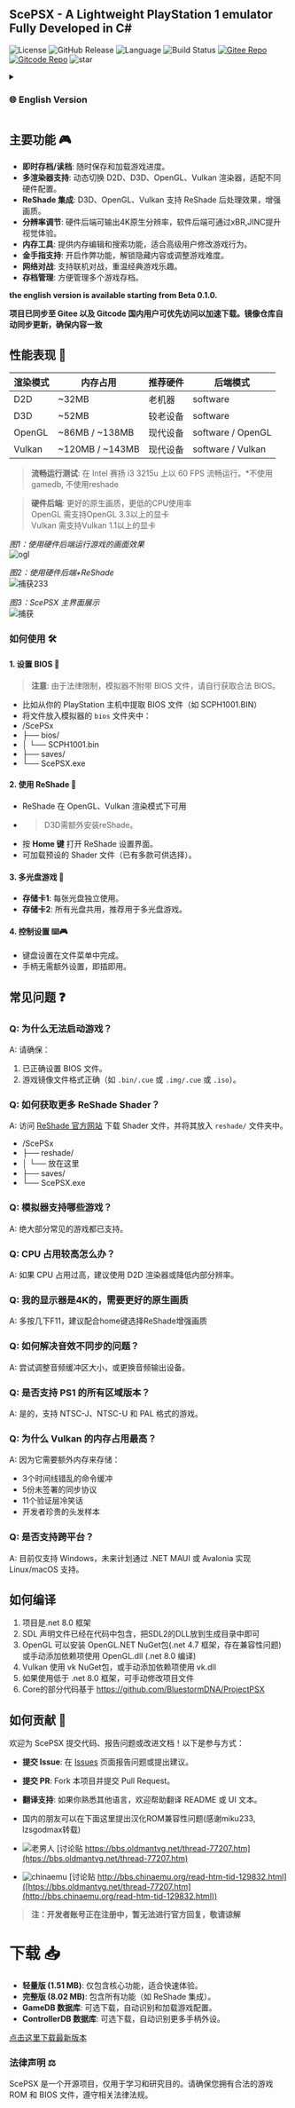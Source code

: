 <h2>ScePSX - A Lightweight PlayStation 1 emulator Fully Developed in C#</h2>

![License](https://img.shields.io/badge/license-MIT-blue) ![GitHub Release](https://img.shields.io/github/v/release/unknowall/ScePSX?label=Release) ![Language](https://img.shields.io/github/languages/top/unknowall/ScePSX) ![Build Status](https://img.shields.io/badge/build-passing-brightgreen) [![Gitee Repo](https://img.shields.io/badge/Gitee-Mirror-FFB71B)](https://gitee.com/unknowall/ScePSX) [![Gitcode Repo](https://img.shields.io/badge/Gitcode-Mirror-FFB71B)](https://gitcode.com/unknowall/ScePSX)  ![star](https://gitcode.com/unknowall/ScePSX/star/badge.svg)

<details>
<summary><h3> 🌐 English Version</h3></summary>

## Key Features 🎮
- **Save States**: Save and load game progress at any time.
- **Multi-Renderer Support**: Dynamically switch between D2D, D3D, OpenGL, and Vulkan renderers to adapt to different hardware configurations.
- **ReShade Integration**: ReShade post-processing effects supported on D3D, OpenGL, and Vulkan for enhanced graphics.
- **Resolution Scaling**: Hardware backend supports up to 4K native resolution output, while the software backend improves visuals through xBR and JINC scaling.
- **Memory Tools**: Memory editing and search functionality for advanced users to modify game behavior.
- **Cheat Support**: Enable cheat codes to unlock hidden content or adjust game difficulty.
- **Online Multiplayer**: Supports networked gameplay to relive classic gaming experiences.
- **Save Management**: Easily manage multiple save files.

**The English version is available starting from Beta 0.1.0.**

## Performance Overview 🚀

| Rendering Mode | Memory Usage | Recommended Hardware | Backend Mode          |
|----------------|--------------|----------------------|-----------------------|
| D2D            | ~32MB        | Older Machines       | Software              |
| D3D            | ~52MB        | Older Devices        | Software              |
| OpenGL         | ~86MB / ~138MB | Modern Devices     | Software / OpenGL     |
| Vulkan         | ~120MB / ~143MB | Modern Devices     | Software / Vulkan     |

> **Smooth Performance Test**: Runs at 60 FPS on an Intel Celeron i3 3215u. *No gamedb, no reshade.*

> **Hardware Backend**: Better native graphics quality, lower CPU usage  
> OpenGL requires a GPU supporting OpenGL 3.3+  
> Vulkan requires a GPU supporting Vulkan 1.1+

_Figure 1: Gameplay with hardware backend_  
![ogl](https://github.com/user-attachments/assets/fad3885b-f0eb-4168-a4ab-60e2d75b79f0)

_Figure 2：hardware backend + ReShade_<br>
![捕获233](https://github.com/user-attachments/assets/fb0ba1a7-3dc8-428a-8d79-25d1e03677a9)

_Figure 3: ScePSX Main Interface_  
![capture](https://github.com/user-attachments/assets/88c1f283-127c-4f74-9cbe-7e64def43962)

### How to Use 🛠️

#### 1. Setting Up BIOS 🔑
> **Note**: Due to legal restrictions, the emulator does not include BIOS files. Please obtain a legal BIOS file.
- Extract the BIOS file (e.g., `SCPH1001.BIN`) from your PlayStation console.
- Place the file in the emulator's `bios` folder:
/ScePSx<br>
├── bios/<br>
│ └── SCPH1001.bin<br>
├── saves/<br>
└── ScePSX.exe<br>

#### 2. Using ReShade 🎨
- ReShade is available in OpenGL and Vulkan rendering modes.
- > For D3D, ReShade needs to be installed separately.
- Press **Home** to open the ReShade settings interface.
- Load pre-configured Shader files (several presets are available).

#### 3. Multi-Disc Games 📀
- **Memory Card 1**: Each disc uses its own memory card.
- **Memory Card 2**: Shared across all discs, recommended for multi-disc games.

#### 4. Controller Settings ⌨️🎮
- Keyboard settings can be configured in the File menu.
- Controllers are plug-and-play, no additional setup required.

## Frequently Asked Questions ❓

### Q: Why can't I start the game?
A: Ensure the following:
1. The BIOS file is correctly set up.
2. The game image file format is correct (e.g., `.bin/.cue`, `.img/.cue`, or `.iso`).

### Q: How do I get more ReShade Shaders?
A: Visit the [ReShade Official Website](https://reshade.me/) to download Shader files and place them in the `reshade/` folder:

### Q: What games are supported by the emulator?
A: Most common games are supported.

### Q: What should I do if CPU usage is too high?
A: If CPU usage is high, try using the D2D renderer or reduce the internal resolution.

### Q: My monitor is 4K. How can I improve native graphics quality?
A: Press F11 multiple times and use the Home key to select ReShade for enhanced graphics.

### Q: How do I fix audio desynchronization issues?
A: Try adjusting the audio buffer size or switching the audio output device.

### Q: Does it support all PS1 region versions?
A: Yes, it supports NTSC-J, NTSC-U, and PAL formats.

### Q: Why does Vulkan use the most memory?
A: Because it requires extra memory to store:
- 3 out-of-order command buffers
- 5 unsigned synchronization protocols
- 11 validation layer jokes
- Developer's precious hair samples

### Q: Is cross-platform support available?
A: Currently, only Windows is supported. Future plans include Linux/macOS support via .NET MAUI or Avalonia.

## How to Build
1. The project is based on .NET 8.0 framework.
2. SDL declarations are included in the code. Place the SDL2 DLL in the build directory.
3. For OpenGL, install the OpenGL.NET NuGet package (.NET 4.7 framework, may have compatibility issues) or manually add dependencies using OpenGL.dll (.NET 8.0 compiled).
4. For Vulkan, use the vk NuGet package or manually add dependencies using vk.dll.
5. If using a framework below .NET 8.0, modify the project file manually.
6. Some core code is based on https://github.com/BluestormDNA/ProjectPSX.

## How to Contribute 🤝
We welcome contributions to ScePSX, including code submissions, issue reporting, or documentation improvements. Here’s how you can participate:
- **Submit Issues**: Report problems or suggestions on the [Issues](https://github.com/unknowall/ScePSX/issues) page.
- **Submit PRs**: Fork the project and submit Pull Requests.
- **Translation Support**: If you’re fluent in other languages, help translate README or UI text.

# Downloads 📥
- **Lightweight Version (1.51 MB)**: Core features only, ideal for quick testing.
- **Full Version (8.02 MB)**: Includes all features (e.g., ReShade integration).
- **GameDB Database**: Optional download for automatic game configuration recognition.
- **ControllerDB Database**: Optional download for extended controller support.

[Click here to download the latest version](https://github.com/unknowall/ScePSX/releases)

### Legal Disclaimer ⚖️
ScePSX is an open-source project intended solely for learning and research purposes. Ensure you have legal game ROMs and BIOS files and comply with relevant laws and regulations.
</details>

## 主要功能 🎮
- **即时存档/读档**: 随时保存和加载游戏进度。
- **多渲染器支持**: 动态切换 D2D、D3D、OpenGL、Vulkan 渲染器，适配不同硬件配置。
- **ReShade 集成**: D3D、OpenGL、Vulkan 支持 ReShade 后处理效果，增强画质。
- **分辨率调节**: 硬件后端可输出4K原生分辨率，软件后端可通过xBR,JINC提升视觉体验。
- **内存工具**: 提供内存编辑和搜索功能，适合高级用户修改游戏行为。
- **金手指支持**: 开启作弊功能，解锁隐藏内容或调整游戏难度。
- **网络对战**: 支持联机对战，重温经典游戏乐趣。
- **存档管理**: 方便管理多个游戏存档。

<b>the english version is available starting from Beta 0.1.0.</b>

**项目已同步至 Gitee 以及 Gitcode 国内用户可优先访问以加速下载。镜像仓库自动同步更新，确保内容一致**

## 性能表现 🚀

| 渲染模式 | 内存占用 | 推荐硬件 | 后端模式          |
|----------|----------|----------|-------------------|
| D2D      | ~32MB    | 老机器   | software          |
| D3D      | ~52MB    | 较老设备 | software          |
| OpenGL   | ~86MB / ~138MB   | 现代设备 | software / OpenGL |
| Vulkan   | ~120MB / ~143MB  | 现代设备 | software / Vulkan          |

> **流畅运行测试**: 在 Intel 赛扬 i3 3215u 上以 60 FPS 流畅运行。*不使用gamedb, 不使用reshade

> **硬件后端**: 更好的原生画质，更低的CPU使用率<br>
> OpenGL 需支持OpenGL 3.3以上的显卡<br>
> Vulkan 需支持Vulkan 1.1以上的显卡<br>

_图1：使用硬件后端运行游戏的画面效果_<br>
![ogl](https://github.com/user-attachments/assets/fad3885b-f0eb-4168-a4ab-60e2d75b79f0)

_图2：使用硬件后端+ReShade_<br>
![捕获233](https://github.com/user-attachments/assets/fb0ba1a7-3dc8-428a-8d79-25d1e03677a9)


_图3：ScePSX 主界面展示_<br>
![捕获](https://github.com/user-attachments/assets/88c1f283-127c-4f74-9cbe-7e64def43962)

### 如何使用 🛠️

#### 1. 设置 BIOS 🔑
> **注意**: 由于法律限制，模拟器不附带 BIOS 文件，请自行获取合法 BIOS。
- 比如从你的 PlayStation 主机中提取 BIOS 文件（如 SCPH1001.BIN）
- 将文件放入模拟器的 `bios` 文件夹中：
- /ScePSx
- ├── bios/
- │ └── SCPH1001.bin
- ├── saves/
- └── ScePSX.exe

#### 2. 使用 ReShade 🎨
- ReShade 在 OpenGL、Vulkan 渲染模式下可用
- >D3D需额外安装reShade。
- 按 **Home 键** 打开 ReShade 设置界面。
- 可加载预设的 Shader 文件（已有多款可供选择）。
  
#### 3. 多光盘游戏 📀
- **存储卡1**: 每张光盘独立使用。
- **存储卡2**: 所有光盘共用，推荐用于多光盘游戏。
  
#### 4. 控制设置 ⌨️🎮
- 键盘设置在文件菜单中完成。
- 手柄无需额外设置，即插即用。
  
## 常见问题 ❓

### Q: 为什么无法启动游戏？
A: 请确保：
1. 已正确设置 BIOS 文件。
2. 游戏镜像文件格式正确（如 `.bin/.cue` 或 `.img/.cue` 或 `.iso`）。

### Q: 如何获取更多 ReShade Shader？
A: 访问 [ReShade 官方网站](https://reshade.me/) 下载 Shader 文件，并将其放入 `reshade/` 文件夹中。
- /ScePSx
- ├── reshade/
- │ └── 放在这里
- ├── saves/
- └── ScePSX.exe

### Q: 模拟器支持哪些游戏？
A: 绝大部分常见的游戏都已支持。

### Q: CPU 占用较高怎么办？
A: 如果 CPU 占用过高，建议使用 D2D 渲染器或降低内部分辨率。

### Q: 我的显示器是4K的，需要更好的原生画质
A: 多按几下F11，建议配合home键选择ReShade增强画质

### Q: 如何解决音效不同步的问题？
A: 尝试调整音频缓冲区大小，或更换音频输出设备。

### Q: 是否支持 PS1 的所有区域版本？
A: 是的，支持 NTSC-J、NTSC-U 和 PAL 格式的游戏。

### Q: 为什么 Vulkan 的内存占用最高？
A: 因为它需要额外内存来存储：  
- 3个时间线错乱的命令缓冲
- 5份未签署的同步协议
- 11个验证层冷笑话
- 开发者珍贵的头发样本

### Q: 是否支持跨平台？
A: 目前仅支持 Windows，未来计划通过 .NET MAUI 或 Avalonia 实现 Linux/macOS 支持。

## 如何编译
1. 项目是.net 8.0 框架
2. SDL 声明文件已经在代码中包含，把SDL2的DLL放到生成目录中即可
3. OpenGL 可以安装 OpenGL.NET NuGet包(.net 4.7 框架，存在兼容性问题)<br>
   或手动添加依赖项使用 OpenGL.dll (.net 8.0 编译)
5. Vulkan 使用 vk NuGet包，或手动添加依赖项使用 vk.dll
6. 如果使用低于 .net 8.0 框架，可手动修改项目文件
7. Core的部分代码基于 https://github.com/BluestormDNA/ProjectPSX

## 如何贡献 🤝
欢迎为 ScePSX 提交代码、报告问题或改进文档！以下是参与方式：
- **提交 Issue**: 在 [Issues](https://github.com/unknowall/ScePSX/issues) 页面报告问题或提出建议。
- **提交 PR**: Fork 本项目并提交 Pull Request。
- **翻译支持**: 如果你熟悉其他语言，欢迎帮助翻译 README 或 UI 文本。

- 国内的朋友可以在下面这里提出汉化ROM兼容性问题(感谢miku233, lzsgodmax转载)

- ![老男人](https://img.shields.io/badge/Oldman-Emu-老男人) [讨论贴 https://bbs.oldmantvg.net/thread-77207.htm](htps://bbs.oldmantvg.net/thread-77207.htm)
- ![chinaemu](https://img.shields.io/badge/China-Emu-org) [讨论贴 http://bbs.chinaemu.org/read-htm-tid-129832.html]([htps://bbs.oldmantvg.net/thread-77207.htm](http://bbs.chinaemu.org/read-htm-tid-129832.html))
> **注：开发者账号正在注册中，暂无法进行官方回复，敬请谅解**

# 下载 📥

- **轻量版 (1.51 MB)**: 仅包含核心功能，适合快速体验。
- **完整版 (8.02 MB)**: 包含所有功能（如 ReShade 集成）。
- **GameDB 数据库**: 可选下载，自动识别和加载游戏配置。
- **ControllerDB 数据库**: 可选下载，自动识别更多手柄外设。

[点击这里下载最新版本](https://github.com/unknowall/ScePSX/releases)

### 法律声明 ⚖️
ScePSX 是一个开源项目，仅用于学习和研究目的。请确保您拥有合法的游戏 ROM 和 BIOS 文件，遵守相关法律法规。



